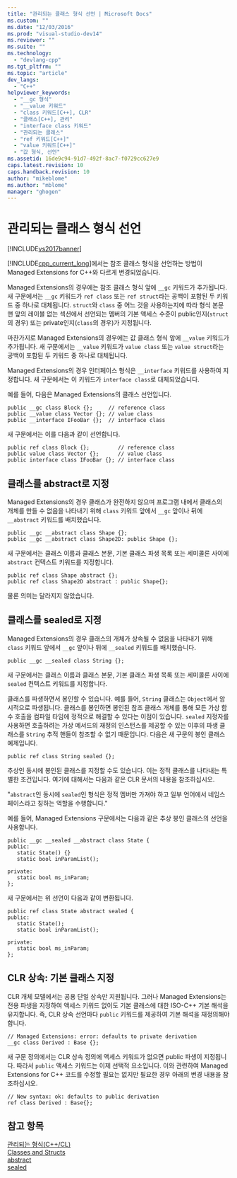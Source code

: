 ```yaml
---
title: "관리되는 클래스 형식 선언 | Microsoft Docs"
ms.custom: ""
ms.date: "12/03/2016"
ms.prod: "visual-studio-dev14"
ms.reviewer: ""
ms.suite: ""
ms.technology: 
  - "devlang-cpp"
ms.tgt_pltfrm: ""
ms.topic: "article"
dev_langs: 
  - "C++"
helpviewer_keywords: 
  - "__gc 형식"
  - "__value 키워드"
  - "class 키워드[C++], CLR"
  - "클래스[C++], 관리"
  - "interface class 키워드"
  - "관리되는 클래스"
  - "ref 키워드[C++]"
  - "value 키워드[C++]"
  - "값 형식, 선언"
ms.assetid: 16de9c94-91d7-492f-8ac7-f0729cc627e9
caps.latest.revision: 10
caps.handback.revision: 10
author: "mikeblome"
ms.author: "mblome"
manager: "ghogen"
---
```

# 관리되는 클래스 형식 선언
[!INCLUDE[vs2017banner](../assembler/inline/includes/vs2017banner.md)]

[!INCLUDE[cpp_current_long](../Token/cpp_current_long_md.md)]에서는 참조 클래스 형식을 선언하는 방법이 Managed Extensions for C\+\+와 다르게 변경되었습니다.  
  
 Managed Extensions의 경우에는 참조 클래스 형식 앞에 `__gc` 키워드가 추가됩니다.  새 구문에서는 `__gc` 키워드가 `ref class` 또는 `ref struct`라는 공백이 포함된 두 키워드 중 하나로 대체됩니다.  `struct`와 `class` 중 어느 것을 사용하는지에 따라 형식 본문 맨 앞의 레이블 없는 섹션에서 선언되는 멤버의 기본 액세스 수준이 public인지\(`struct`의 경우\) 또는 private인지\(`class`의 경우\)가 지정됩니다.  
  
 마찬가지로 Managed Extensions의 경우에는 값 클래스 형식 앞에 `__value` 키워드가 추가됩니다.  새 구문에서는 `__value` 키워드가 `value class` 또는 `value struct`라는 공백이 포함된 두 키워드 중 하나로 대체됩니다.  
  
 Managed Extensions의 경우 인터페이스 형식은 `__interface` 키워드를 사용하여 지정합니다.  새 구문에서는 이 키워드가 `interface class`로 대체되었습니다.  
  
 예를 들어, 다음은 Managed Extensions의 클래스 선언입니다.  
  
```  
public __gc class Block {};     // reference class  
public __value class Vector {}; // value class  
public __interface IFooBar {};  // interface class  
```  
  
 새 구문에서는 이를 다음과 같이 선언합니다.  
  
```  
public ref class Block {};         // reference class  
public value class Vector {};      // value class  
public interface class IFooBar {}; // interface class  
```  
  
## 클래스를 abstract로 지정  
 Managed Extensions의 경우 클래스가 완전하지 않으며 프로그램 내에서 클래스의 개체를 만들 수 없음을 나타내기 위해 `class` 키워드 앞에서 `__gc` 앞이나 뒤에 `__abstract` 키워드를 배치했습니다.  
  
```  
public __gc __abstract class Shape {};  
public __gc __abstract class Shape2D: public Shape {};  
```  
  
 새 구문에서는 클래스 이름과 클래스 본문, 기본 클래스 파생 목록 또는 세미콜론 사이에 `abstract` 컨텍스트 키워드를 지정합니다.  
  
```  
public ref class Shape abstract {};  
public ref class Shape2D abstract : public Shape{};  
```  
  
 물론 의미는 달라지지 않았습니다.  
  
## 클래스를 sealed로 지정  
 Managed Extensions의 경우 클래스의 개체가 상속될 수 없음을 나타내기 위해 `class` 키워드 앞에서 `__gc` 앞이나 뒤에 `__sealed` 키워드를 배치했습니다.  
  
```  
public __gc __sealed class String {};  
```  
  
 새 구문에서는 클래스 이름과 클래스 본문, 기본 클래스 파생 목록 또는 세미콜론 사이에 `sealed` 컨텍스트 키워드를 지정합니다.  
  
 클래스를 파생하면서 봉인할 수 있습니다.  예를 들어, `String` 클래스는 `Object`에서 암시적으로 파생됩니다.  클래스를 봉인하면 봉인된 참조 클래스 개체를 통해 모든 가상 함수 호출을 컴파일 타임에 정적으로 해결할 수 있다는 이점이 있습니다.  `sealed` 지정자를 사용하면 호출하려는 가상 메서드의 재정의 인스턴스를 제공할 수 있는 이후의 파생 클래스를 `String` 추적 핸들이 참조할 수 없기 때문입니다.  다음은 새 구문의 봉인 클래스 예제입니다.  
  
```  
public ref class String sealed {};  
```  
  
 추상인 동시에 봉인된 클래스를 지정할 수도 있습니다. 이는 정적 클래스를 나타내는 특별한 조건입니다.  여기에 대해서는 다음과 같은 CLR 문서의 내용을 참조하십시오.  
  
 "`abstract`인 동시에 `sealed`인 형식은 정적 멤버만 가져야 하고 일부 언어에서 네임스페이스라고 칭하는 역할을 수행합니다."  
  
 예를 들어, Managed Extensions 구문에서는 다음과 같은 추상 봉인 클래스의 선언을 사용합니다.  
  
```  
public __gc __sealed __abstract class State {  
public:  
   static State() {}  
   static bool inParamList();  
  
private:  
   static bool ms_inParam;  
};  
```  
  
 새 구문에서는 위 선언이 다음과 같이 변환됩니다.  
  
```  
public ref class State abstract sealed {  
public:  
   static State();  
   static bool inParamList();  
  
private:  
   static bool ms_inParam;  
};  
```  
  
## CLR 상속: 기본 클래스 지정  
 CLR 개체 모델에서는 공용 단일 상속만 지원됩니다.  그러나 Managed Extensions는 전용 파생을 지정하여 액세스 키워드 없이도 기본 클래스에 대한 ISO\-C\+\+ 기본 해석을 유지합니다.  즉, CLR 상속 선언마다 `public` 키워드를 제공하여 기본 해석을 재정의해야 합니다.  
  
```  
// Managed Extensions: error: defaults to private derivation  
__gc class Derived : Base {};  
```  
  
 새 구문 정의에서는 CLR 상속 정의에 액세스 키워드가 없으면 public 파생이 지정됩니다.  따라서 `public` 액세스 키워드는 이제 선택적 요소입니다.  이와 관련하여 Managed Extensions for C\+\+ 코드를 수정할 필요는 없지만 필요한 경우 아래의 변경 내용을 참조하십시오.  
  
```  
// New syntax: ok: defaults to public derivation  
ref class Derived : Base{};  
```  
  
## 참고 항목  
 [관리되는 형식\(C\+\+\/CL\)](../dotnet/managed-types-cpp-cl.md)   
 [Classes and Structs](../windows/classes-and-structs-cpp-component-extensions.md)   
 [abstract](../windows/abstract-cpp-component-extensions.md)   
 [sealed](../windows/sealed-cpp-component-extensions.md)